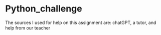 # Python_challenge
The sources I used for help on this assignment are: chatGPT, a tutor, and help from our teacher 
